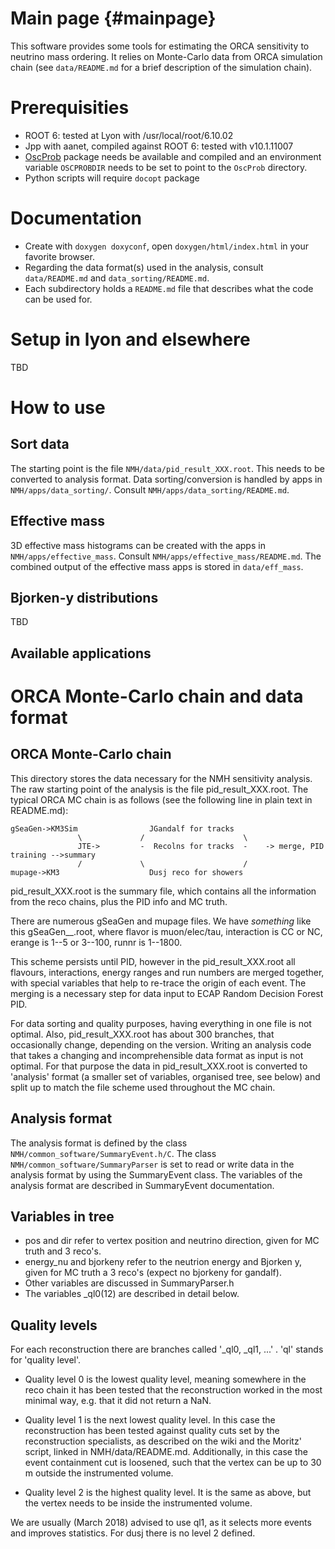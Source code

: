 Main page {#mainpage}
===================

This software provides some tools for estimating the ORCA sensitivity to neutrino mass ordering. It relies on Monte-Carlo data from ORCA simulation chain (see `data/README.md` for a brief description of the simulation chain).

Prerequisities
==============
* ROOT 6: tested at Lyon with /usr/local/root/6.10.02
* Jpp with aanet, compiled against ROOT 6: tested with v10.1.11007
* [OscProb](https://github.com/joaoabcoelho/OscProb) package needs be available and compiled and an environment variable `OSCPROBDIR` needs to be set to point to the `OscProb` directory.
* Python scripts will require `docopt` package

Documentation
=============
* Create with `doxygen doxyconf`, open `doxygen/html/index.html` in your favorite browser.
* Regarding the data format(s) used in the analysis, consult `data/README.md` and `data_sorting/README.md`.
* Each subdirectory holds a `README.md` file that describes what the code can be used for.

Setup in lyon and elsewhere
===========================
TBD

How to use
==========

Sort data
----------
The starting point is the file `NMH/data/pid_result_XXX.root`. This needs to be converted to analysis format. Data sorting/conversion is handled by apps in `NMH/apps/data_sorting/`. Consult `NMH/apps/data_sorting/README.md`.

Effective mass
--------------
3D effective mass histograms can be created with the apps in `NMH/apps/effective_mass`. Consult `NMH/apps/effective_mass/README.md`. The combined output of the effective mass apps is stored in `data/eff_mass`.

Bjorken-y distributions
------------------------
TBD

Available applications
----------------------

ORCA Monte-Carlo chain and data format
======================================

ORCA Monte-Carlo chain
----------------------

This directory stores the data necessary for the NMH sensitivity analysis. The raw starting point of the analysis is the file pid_result_XXX.root. The typical ORCA MC chain is as follows (see the following line in plain text in README.md):
```
gSeaGen->KM3Sim                JGandalf for tracks                                           
               \             /                      \                                       
		       JTE->         -  Recolns for tracks  -    -> merge, PID training -->summary  
               /             \                      /                                       
mupage->KM3                    Dusj reco for showers                                        
```
pid_result_XXX.root is the summary file, which contains all the information from the reco chains, plus the PID info and MC truth.

There are numerous gSeaGen and mupage files. We have *something* like this gSeaGen_<flavor>_<interaction>_<erange>_<runnr>.root, where flavor is muon/elec/tau, interaction is CC or NC, erange is 1--5 or 3--100, runnr is 1--1800.

This scheme persists until PID, however in the pid_result_XXX.root all flavours, interactions, energy ranges and run numbers are merged together, with special variables that help to re-trace the origin of each event. The merging is a necessary step for data input to ECAP Random Decision Forest PID.

For data sorting and quality purposes, having everything in one file is not optimal. Also, pid_result_XXX.root has about 300 branches, that occasionally change, depending on the version. Writing an analysis code that takes a changing and incomprehensible data format as input is not optimal. For that purpose the data in pid_result_XXX.root is converted to 'analysis' format (a smaller set of variables, organised tree, see below) and split up to match the file scheme used throughout the MC chain.

Analysis format
---------------

The analysis format is defined by the class ```NMH/common_software/SummaryEvent.h/C```. The class ```NMH/common_software/SummaryParser``` is set to read or write data in the analysis format by using the SummaryEvent class. The variables of the analysis format are described in SummaryEvent documentation.

Variables in tree
-----------------
* pos and dir refer to vertex position and neutrino direction, given for MC truth and 3 reco's.
* energy_nu and bjorkeny refer to the neutrion energy and Bjorken y, given for MC truth a 3 reco's (expect no bjorkeny for gandalf).
* Other variables are discussed in SummaryParser.h
* The variables <reco>_ql0(12) are described in detail below.

Quality levels
--------------

For each reconstruction there are branches called '<reco>_ql0, <reco>_ql1, ...' .  'ql' stands for 'quality level'.

* Quality level 0 is the lowest quality level, meaning somewhere in the reco chain it has been tested that the reconstruction worked in the most minimal way, e.g. that it did not return a NaN.

* Quality level 1 is the next lowest quality level. In this case the reconstruction has been tested against quality cuts set by the reconstruction specialists, as described on the wiki and the Moritz' script, linked in NMH/data/README.md. Additionally, in this case the event containment cut is loosened, such that the vertex can be up to 30 m outside the instrumented volume.

* Quality level 2 is the highest quality level. It is the same as above, but the vertex needs to be inside the instrumented volume.

We are usually (March 2018) advised to use ql1, as it selects more events and improves
statistics. For dusj there is no level 2 defined.